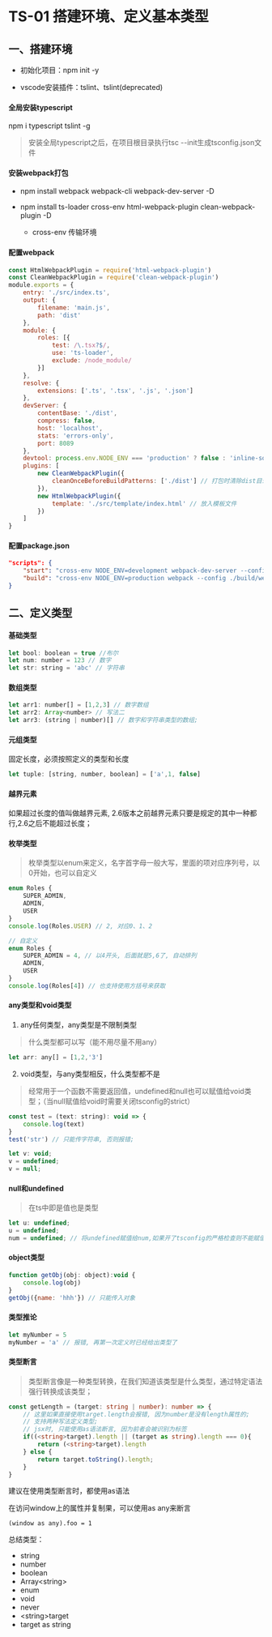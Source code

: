 # TS-01 搭建环境、定义基本类型



## 一、搭建环境

* 初始化项目：npm init -y

* vscode安装插件：tslint、tslint(deprecated)



####  全局安装typescript
npm i typescript tslint -g

>  安装全局typescript之后，在项目根目录执行tsc --init生成tsconfig.json文件



#### 安装webpack打包

- npm install webpack webpack-cli webpack-dev-server -D
- npm install ts-loader cross-env html-webpack-plugin clean-webpack-plugin -D
  
  - cross-env 传输环境
  
    

#### 配置webpack

```js
const HtmlWebpackPlugin = require('html-webpack-plugin')
const CleanWebpackPlugin = require('clean-webpack-plugin')
module.exports = {
    entry: './src/index.ts',
    output: {
        filename: 'main.js',
        path: 'dist'
    },
    module: {
        roles: [{
            test: /\.tsx?$/,
            use: 'ts-loader',
            exclude: /node_module/
        }]
    },
    resolve: {
        extensions: ['.ts', '.tsx', '.js', '.json']
    },
    devServer: {
        contentBase: './dist',
        compress: false,
        host: 'localhost',
        stats: 'errors-only',
        port: 8089
    },
    devtool: process.env.NODE_ENV === 'production' ? false : 'inline-source-map',
    plugins: [
        new CleanWebpackPlugin({
            cleanOnceBeforeBuildPatterns: ['./dist'] // 打包时清除dist目录
        }),
        new HtmlWebpackPlugin({
            template: './src/template/index.html' // 放入模板文件
        })
    ]
}
```

#### 配置package.json

```json
"scripts": {
    "start": "cross-env NODE_ENV=development webpack-dev-server --config ./build/webpac.config.js",
    "build": "cross-env NODE_ENV=production webpack --config ./build/webpack.config.js"
}
```









## 二、定义类型



#### 基础类型

```js
let bool: boolean = true //布尔
let num: number = 123 // 数字
let str: string = 'abc' // 字符串
```

#### 数组类型

```js
let arr1: number[] = [1,2,3] // 数字数组
let arr2: Array<number> // 写法二
let arr3: (string | number)[] // 数字和字符串类型的数组;
```

#### 元组类型   

固定长度，必须按照定义的类型和长度

```js
let tuple: [string, number, boolean] = ['a',1, false]
```

#### 越界元素

如果超过长度的值叫做越界元素, 2.6版本之前越界元素只要是规定的其中一种都行,2.6之后不能超过长度；



#### 枚举类型

> 枚举类型以enum来定义，名字首字母一般大写，里面的项对应序列号，以0开始，也可以自定义

```js
enum Roles {
    SUPER_ADMIN,
    ADMIN,
    USER
}
console.log(Roles.USER) // 2, 对应0、1、2

// 自定义
enum Roles {
    SUPER_ADMIN = 4, // 以4开头, 后面就是5,6了, 自动排列
    ADMIN,
    USER
}
console.log(Roles[4]) // 也支持使用方括号来获取
```



#### any类型和void类型

1. any任何类型，any类型是不限制类型

> 什么类型都可以写（能不用尽量不用any）

```js
let arr: any[] = [1,2,'3']
```

2. void类型，与any类型相反，什么类型都不是

> 经常用于一个函数不需要返回值，undefined和null也可以赋值给void类型；（当null赋值给void时需要关闭tsconfig的strict）

```js
const test = (text: string): void => {
    console.log(text)
}
test('str') // 只能传字符串, 否则报错;

let v: void;
v = undefined;
v = null;
```



#### null和undefined

> 在ts中即是值也是类型

```js
let u: undefined;
u = undefined;
num = undefined; // 将undefined赋值给num,如果开了tsconfig的严格检查则不能赋值;
```



#### object类型

```js
function getObj(obj: object):void {
    console.log(obj)
}
getObj({name: 'hhh'}) // 只能传入对象
```



#### 类型推论

```ts
let myNumber = 5
myNumber = 'a' // 报错, 再第一次定义时已经给出类型了
```





#### 类型断言

> 类型断言像是一种类型转换，在我们知道该类型是什么类型，通过特定语法强行转换成该类型；

```ts
const getLength = (target: string | number): number => {
    // 这里如果直接使用target.length会报错, 因为number是没有length属性的;
    // 支持两种写法定义类型;
    // jsx时, 只能使用as语法断言, 因为前者会被识别为标签
    if((<string>target).length || (target as string).length === 0){
        return (<string>target).length
    } else {
        return target.toString().length;
    }
}
```

建议在使用类型断言时，都使用as语法



在访问window上的属性并复制果，可以使用as any来断言

```TS
(window as any).foo = 1
```





总结类型：

- string
- number
- boolean
- Array\<string>
- enum
- void
- never
- \<string>target
- target as string